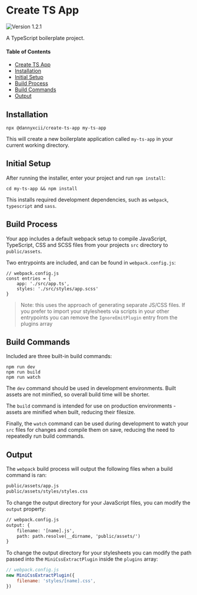# Create TS App

<!-- Version Badge -->
<img src="https://img.shields.io/badge/Version-1.2.1-blue" alt="Version 1.2.1">

A TypeScript boilerplate project.

#### Table of Contents
- [Create TS App](#create-ts-app)
- [Installation](#installation)
- [Initial Setup](#initial-setup)
- [Build Process](#build-process)
- [Build Commands](#build-commands)
- [Output](#output)

## Installation

```shell
npx @dannyxcii/create-ts-app my-ts-app
```

This will create a new boilerplate application called `my-ts-app` in your current
working directory.

## Initial Setup

After running the installer, enter your project and run `npm install`:

```shell
cd my-ts-app && npm install
```

This installs required development dependencies, such as `webpack`, `typescript`
and `sass`.

## Build Process

Your app includes a default webpack setup to compile JavaScript, TypeScript, CSS and SCSS files
from your projects `src` directory to `public/assets`.

Two entrypoints are included, and can be found in `webpack.config.js`:

```app
// webpack.config.js
const entries = {
	app: './src/app.ts',
	styles: './src/styles/app.scss'
}
```

> Note: this uses the approach of generating separate JS/CSS files. If you prefer to import your
> stylesheets via scripts in your other entrypoints you can remove the `IgnoreEmitPlugin` entry
> from the plugins array

## Build Commands

Included are three built-in build commands:

```shell
npm run dev
npm run build
npm run watch
```

The `dev` command should be used in development environments. Built assets are not minified,
so overall build time will be shorter.

The `build` command is intended for use on production environments - assets are minified when built,
reducing their filesize.

Finally, the `watch` command can be used during development to watch your `src` files for changes and compile
them on save, reducing the need to repeatedly run build commands.

## Output

The `webpack` build process will output the following files when a build command is ran:

```txt
public/assets/app.js
public/assets/styles/styles.css
```

To change the output directory for your JavaScript files, you can modify the `output` property:

```txt
// webpack.config.js
output: {
	filename: '[name].js',
	path: path.resolve(__dirname, 'public/assets/')
}
```

To change the output directory for your stylesheets you can modify the path passed into the
`MiniCssExtractPlugin` inside the `plugins` array:

```javascript
// webpack.config.js
new MiniCssExtractPlugin({
	filename: 'styles/[name].css',
})
```
